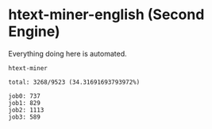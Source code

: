 # htext-miner-english (Second Engine)

Everything doing here is automated.

```
htext-miner

total: 3268/9523 (34.31691693793972%)

job0: 737
job1: 829
job2: 1113
job3: 589
```